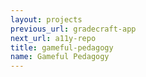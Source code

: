 ```yaml
---
layout: projects
previous_url: gradecraft-app
next_url: a11y-repo
title: gameful-pedagogy
name: Gameful Pedagogy
---
```

